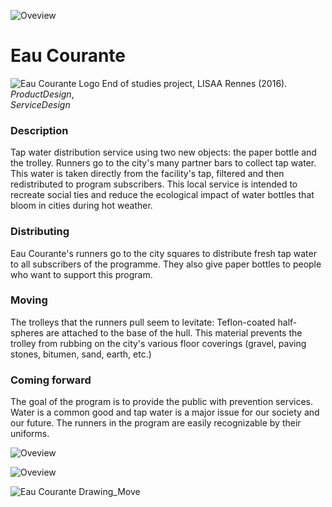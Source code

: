 
![Oveview](https://github.com/yropert/eau-courante/blob/master/pictures/YannROPERT_Eau%20courante2_PFE.jpg)

# Eau Courante
![Eau Courante Logo](https://github.com/yropert/eau-courante/blob/master/pictures/logo_Eau-courante.png)
End of studies project, LISAA Rennes (2016).   
*ProductDesign*,   
*ServiceDesign*

### Description 

Tap water distribution service using two new objects: the paper bottle and the trolley.
Runners go to the city's many partner bars to collect tap water. This water is taken directly from the facility's tap, filtered and then redistributed to program subscribers.
This local service is intended to recreate social ties and reduce the ecological impact of water bottles that bloom in cities during hot weather.

### Distributing

Eau Courante's runners go to the city squares to distribute fresh tap water to all subscribers of the programme.
They also give paper bottles to people who want to support this program.

### Moving

The trolleys that the runners pull seem to levitate: Teflon-coated half-spheres are attached to the base of the hull.
This material prevents the trolley from rubbing on the city's various floor coverings (gravel, paving stones, bitumen, sand, earth, etc.)

### Coming forward 

The goal of the program is to provide the public with prevention services. Water is a common good and tap water is a major issue for our society and our future.
The runners in the program are easily recognizable by their uniforms.

![Oveview](https://github.com/yropert/eau-courante/blob/master/pictures/YannROPERT_Eau%20courante_PFE.jpg)

![Oveview](https://github.com/yropert/eau-courante/blob/master/pictures/YannROPERT_Eau%20courante3_PFE.jpg)

![Eau Courante Drawing_Move](https://github.com/yropert/eau-courante/blob/master/pictures/drawing.jpg)
